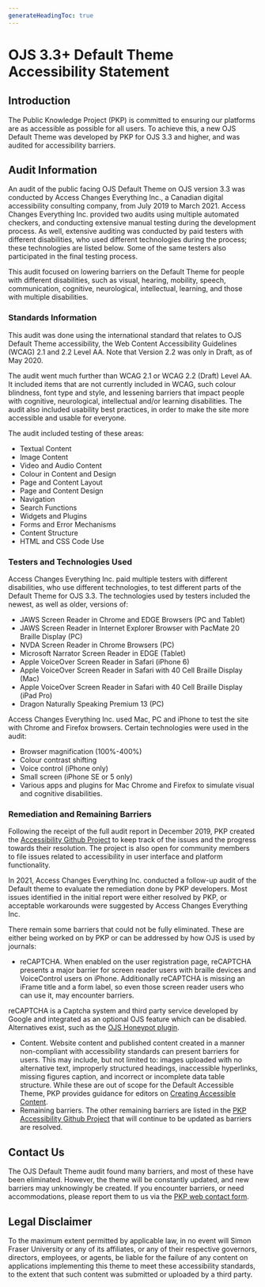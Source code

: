 ```yaml
---
generateHeadingToc: true
---
```


# OJS 3.3+ Default Theme Accessibility Statement

## Introduction

The Public Knowledge Project (PKP) is committed to ensuring our platforms are as accessible as possible for all users. To achieve this, a new OJS Default Theme was developed by PKP for OJS 3.3 and higher, and was audited for accessibility barriers.

## Audit Information

An audit of the public facing OJS Default Theme on OJS version 3.3 was conducted by Access Changes Everything Inc., a Canadian digital accessibility consulting company, from July 2019 to March 2021. Access Changes Everything Inc. provided two audits using multiple automated checkers, and conducting extensive manual testing during the development process. As well, extensive auditing was conducted by paid testers with different disabilities, who used different technologies during the process; these technologies are listed below. Some of the same testers also participated in the final testing process.

This audit focused on lowering barriers on the Default Theme for people with different disabilities, such as visual, hearing, mobility, speech, communication, cognitive, neurological, intellectual, learning, and those with multiple disabilities.

### Standards Information

This audit was done using the international standard that relates to OJS Default Theme accessibility, the Web Content Accessibility Guidelines (WCAG) 2.1 and 2.2 Level AA. Note that Version 2.2 was only in Draft, as of May 2020. 

The audit went much further than WCAG 2.1 or WCAG 2.2 (Draft) Level AA. It included items that are not currently included in WCAG, such colour blindness, font type and style, and lessening barriers that impact people with cognitive, neurological, intellectual and/or learning disabilities. The audit also included usability best practices, in order to make the site more accessible and usable for everyone.

The audit included testing of these areas:

* Textual Content
* Image Content
* Video and Audio Content
* Colour in Content and Design
* Page and Content Layout
* Page and Content Design
* Navigation
* Search Functions
* Widgets and Plugins
* Forms and Error Mechanisms
* Content Structure
* HTML and CSS Code Use

### Testers and Technologies Used

Access Changes Everything Inc. paid multiple testers with different disabilities, who use different technologies, to test different parts of the Default Theme for OJS 3.3. The technologies used by testers included the newest, as well as older, versions of:

* JAWS Screen Reader in Chrome and EDGE Browsers (PC and Tablet)
* JAWS Screen Reader in Internet Explorer Browser with PacMate 20 Braille Display (PC)
* NVDA Screen Reader in Chrome Browsers (PC)
* Microsoft Narrator Screen Reader in EDGE (Tablet)
* Apple VoiceOver Screen Reader in Safari (iPhone 6)
* Apple VoiceOver Screen Reader in Safari with 40 Cell Braille Display (Mac)
* Apple VoiceOver Screen Reader in Safari with 40 Cell Braille Display (iPad Pro)
* Dragon Naturally Speaking Premium 13 (PC)

Access Changes Everything Inc. used Mac, PC and iPhone to test the site with Chrome and Firefox browsers. Certain technologies were used in the audit:

* Browser magnification (100%-400%)
* Colour contrast shifting
* Voice control (iPhone only)
* Small screen (iPhone SE or 5 only)
* Various apps and plugins for Mac Chrome and Firefox to simulate visual and cognitive disabilities.

### Remediation and Remaining Barriers

Following the receipt of the full audit report in December 2019, PKP created the [Accessibility Github Project](https://github.com/pkp/pkp-lib/projects/16) to keep track of the issues and the progress towards their resolution. The project is also open for community members to file issues related to accessibility in user interface and platform functionality.

In 2021, Access Changes Everything Inc. conducted a follow-up audit of the Default theme to evaluate the remediation done by PKP developers. Most issues identified in the initial report were either resolved by PKP, or acceptable workarounds were suggested by Access Changes Everything Inc.

There remain some barriers that could not be fully eliminated. These are either being worked on by PKP or can be addressed by how OJS is used by journals:

* reCAPTCHA. When enabled on the user registration page, reCAPTCHA presents a major barrier for screen reader users with braille devices and VoiceControl users on iPhone. Additionally reCAPTCHA is missing an iFrame title and a form label, so even those screen reader users who can use it, may encounter barriers.

reCAPTCHA is a Captcha system and third party service developed by Google and integrated as an optional OJS feature which can be disabled. Alternatives exist, such as the [OJS Honeypot plugin](https://github.com/ulsdevteam/pkp-formHoneypot).
* Content. Website content and published content created in a manner non-compliant with accessibility standards can present barriers for users. This may include, but not limited to: images uploaded with no alternative text, improperly structured headings, inaccessible hyperlinks, missing figures caption, and incorrect or incomplete data table structure. While these are out of scope for the Default Accessible Theme, PKP provides guidance for editors on [Creating Accessible Content](https://docs.pkp.sfu.ca/accessible-content/).
* Remaining barriers. The other remaining barriers are listed in the 
[PKP Accessibility Github Project](https://github.com/pkp/pkp-lib/projects/16) that will continue to be updated as barriers are resolved.

## Contact Us

The OJS Default Theme audit found many barriers, and most of these have been eliminated. However, the theme will be constantly updated, and new barriers may unknowingly be created. If you encounter barriers, or need accommodations, please report them to us via the [PKP web contact form](https://pkp.sfu.ca/contact-us/).

## Legal Disclaimer

To the maximum extent permitted by applicable law, in no event will Simon Fraser University or any of its affiliates, or any of their respective governors, directors, employees, or agents, be liable for the failure of any content on applications implementing this theme to meet these accessibility standards, to the extent that such content was submitted or uploaded by a third party.
